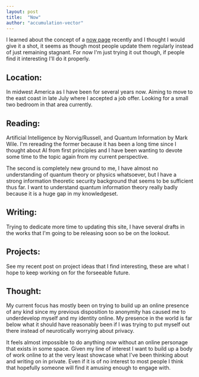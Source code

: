 ```yaml
---
layout: post
title:  "Now"
author: "accumulation-vector"
---
```


I learned about the concept of a [now page](https://nownownow.com/about) recently and I thought I would give it a shot, it seems as though most people update them regularly instead of just remaining stagnant. For now I'm just trying it out though, if people find it interesting I'll do it properly.

## Location:
In midwest America as I have been for several years now. Aiming to move to the east coast in late July where I accepted a job offer. Looking for a small two bedroom in that area currently.

## Reading: 
Artificial Intelligence by Norvig/Russell, and Quantum Information by Mark Wile. I'm rereading the former because it has been a long time since I thought about AI from first principles and I have been wanting to devote some time to the topic again from my current perspective. 

The second is completely new ground to me, I have almost no understanding of quantum theory or physics whatsoever, but I have a strong information theoretic security background that seems to be sufficient thus far. I want to understand quantum information theory really badly because it is a huge gap in my knowledgeset. 

## Writing:
Trying to dedicate more time to updating this site, I have several drafts in the works that I'm going to be releasing soon so be on the lookout.

## Projects:
See my recent post on project ideas that I find interesting, these are what I hope to keep working on for the forseeable future.

## Thought:

My current focus has mostly been on trying to build up an online presence of any kind since my previous disposition to anonymity has caused me to underdevelop myself and my identity online. My presence in the world is far below what it should have reasonably been if I was trying to put myself out there instead of neurotically worrying about privacy. 

It feels almost impossible to do anything now without an online personage that exists in some space. Given my line of interest I want to build up a body of work online to at the very least showcase what I've been thinking about and writing on in private. Even if it is of no interest to most people I think that hopefully someone will find it amusing enough to engage with.